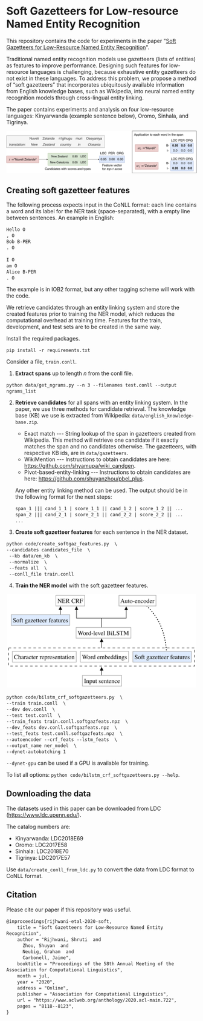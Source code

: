 #  Soft Gazetteers for Low-resource Named Entity Recognition

This repository contains the code for experiments in the paper "[Soft Gazetteers for Low-Resource Named Entity Recognition](https://www.aclweb.org/anthology/2020.acl-main.722/)".

Traditional named entity recognition models use gazetteers (lists of entities) as features to improve performance. Designing such features for low-resource languages is challenging, because exhaustive entity gazetteers do not exist in these languages. To address this problem, we propose a method of “soft gazetteers” that incorporates ubiquitously available information from English knowledge bases, such as Wikipedia, into neural named entity recognition models through cross-lingual entity linking.

The paper contains experiments and analysis on four low-resource languages: Kinyarwanda (example sentence below), Oromo, Sinhala, and Tigrinya.

<div align="center"><img alt="Soft Gazetteer Feature Creation" src="soft_gaz.jpg"></div>

## Creating soft gazetteer features
The following process expects input in the CoNLL format: each line contains a word and its label for the NER task (space-separated), with a empty line between sentences. An example in English:
```
Hello O
, O
Bob B-PER
. O

I O
am O
Alice B-PER
. O
```

The example is in IOB2 format, but any other tagging scheme will work with the code.

We retrieve candidates through an entity linking system and store the created features prior to training the NER model, which reduces the computational overhead at training time. Features for the train, development, and test sets are to be created in the same way.

Install the required packages.
```
pip install -r requirements.txt
```

Consider a file, `train.conll`. 

1. **Extract spans** up to length *n* from the conll file.
```
python data/get_ngrams.py --n 3 --filenames test.conll --output ngrams_list
```

2. **Retrieve candidates** for all spans with an entity linking system.
In the paper, we use three methods for candidate retrieval. The knowledge base (KB) we use is extracted from Wikipedia: `data/english_knowledge-base.zip`.
	
	- Exact match --- String lookup of the span in gazetteers created from Wikipedia. This method will retrieve one candidate if it exactly matches the span and no candidates otherwise. The gazetteers, with respective KB ids, are in `data/gazetteers`.
	- WikiMention --- Instructions to obtain candidates are here: https://github.com/shyamupa/wiki_candgen.
	- Pivot-based-entity-linking --- Instructions to obtain candidates are here: https://github.com/shuyanzhou/pbel_plus.
	
	Any other entity linking method can be used. The output should be in the following format for the next steps:
    ```
    span_1 ||| cand_1_1 | score_1_1 || cand_1_2 | score_1_2 || ... 
    span_2 ||| cand_2_1 | score_2_1 || cand_2_2 | score_2_2 || ...
    ...
    ```
	
3. **Create soft gazetteer features** for each sentence in the NER dataset.
```
python code/create_softgaz_features.py  \
--candidates candidates_file  \
 --kb data/en_kb  \
 --normalize  \
 --feats all  \
 --conll_file train.conll
```
4. **Train the NER model** with the soft gazetteer features.

<div align="center"><img alt="NER Model" width="500px" src="ner_model.jpg"></div>

```
python code/bilstm_crf_softgazetteers.py  \
--train train.conll  \
--dev dev.conll  \
--test test.conll  \
--train_feats train.conll.softgazfeats.npz  \
--dev_feats dev.conll.softgazfeats.npz  \
--test_feats test.conll.softgazfeats.npz  \
--autoencoder --crf_feats --lstm_feats  \
--output_name ner_model  \
--dynet-autobatching 1
```
`--dynet-gpu` can be used if a GPU  is available for training.

To list all options: `python code/bilstm_crf_softgazetteers.py --help`.

## Downloading the data
The datasets used in this paper can be downloaded from LDC (https://www.ldc.upenn.edu/).

The catalog numbers are:
- Kinyarwanda: LDC2018E69
- Oromo: LDC2017E58
- Sinhala: LDC2018E70
- Tigrinya: LDC2017E57

Use `data/create_conll_from_ldc.py` to convert the data from LDC format to CoNLL format.

## Citation
Please cite our paper if this repository was useful.
```
@inproceedings{rijhwani-etal-2020-soft,
    title = "Soft Gazetteers for Low-Resource Named Entity Recognition",
    author = "Rijhwani, Shruti  and
      Zhou, Shuyan  and
      Neubig, Graham  and
      Carbonell, Jaime",
    booktitle = "Proceedings of the 58th Annual Meeting of the Association for Computational Linguistics",
    month = jul,
    year = "2020",
    address = "Online",
    publisher = "Association for Computational Linguistics",
    url = "https://www.aclweb.org/anthology/2020.acl-main.722",
    pages = "8118--8123",
}
```
